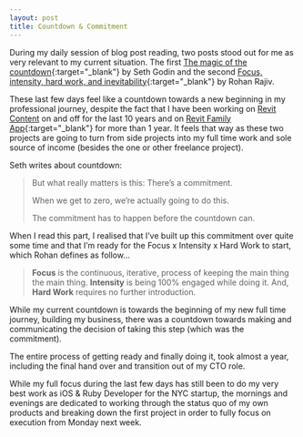 ```yaml
---
layout: post
title: Countdown & Commitment
---
```


During my daily session of blog post reading, two posts stood out for me as very relevant to my current situation. The first [The magic of the countdown](https://seths.blog/2020/07/the-magic-of-the-countdown){:target="_blank"} by Seth Godin and the second [Focus, intensity, hard work, and inevitability](https://alearningaday.blog/2020/07/08/focus-intensity-hard-work-and-inevitability){:target="_blank"} by Rohan Rajiv.

These last few days feel like a countdown towards a new beginning in my professional journey, despite the fact that I have been working on [Revit Content](https://revit-content.com) on and off for the last 10 years and on [Revit Family App](https://revitfamily.app){:target="_blank"} for more than 1 year. It feels that way as these two projects are going to turn from side projects into my full time work and sole source of income (besides the one or other freelance project).

Seth writes about countdown:
> But what really matters is this: There’s a commitment.
> 
> When we get to zero, we’re actually going to do this.
> 
> The commitment has to happen before the countdown can.

When I read this part, I realised that I’ve built up this commitment over quite some time and that I’m ready for the Focus x Intensity x Hard Work to start, which Rohan defines as follow...

> **Focus** is the continuous, iterative, process of keeping the main thing the main thing. **Intensity** is being 100% engaged while doing it. And, **Hard Work** requires no further introduction.

While my current countdown is towards the beginning of my new full time journey, building my business, there was a countdown towards making and communicating the decision of taking this step (which was the commitment). 

The entire process of getting ready and finally doing it, took almost a year, including the final hand over and transition out of my CTO role.

While my full focus during the last few days has still been to do my very best work as iOS & Ruby Developer for the NYC startup, the mornings and evenings are dedicated to working through the status quo of my own products and breaking down the first project in order to fully focus on execution from Monday next week.